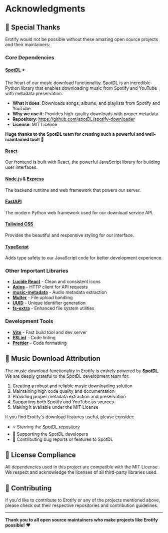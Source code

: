 # Acknowledgments

## 🙏 Special Thanks

Erotify would not be possible without these amazing open source projects and their maintainers:

### Core Dependencies

#### [SpotDL](https://github.com/spotDL/spotify-downloader) ⭐️
The heart of our music download functionality. SpotDL is an incredible Python library that enables downloading music from Spotify and YouTube with metadata preservation.

- **What it does**: Downloads songs, albums, and playlists from Spotify and YouTube
- **Why we use it**: Provides high-quality downloads with proper metadata
- **Repository**: https://github.com/spotDL/spotify-downloader
- **License**: MIT License

**Huge thanks to the SpotDL team for creating such a powerful and well-maintained tool!** 🎵

#### [React](https://reactjs.org/)
Our frontend is built with React, the powerful JavaScript library for building user interfaces.

#### [Node.js](https://nodejs.org/) & [Express](https://expressjs.com/)
The backend runtime and web framework that powers our server.

#### [FastAPI](https://fastapi.tiangolo.com/)
The modern Python web framework used for our download service API.

#### [Tailwind CSS](https://tailwindcss.com/)
Provides the beautiful and responsive styling for our interface.

#### [TypeScript](https://www.typescriptlang.org/)
Adds type safety to our JavaScript code for better development experience.

### Other Important Libraries

- **[Lucide React](https://lucide.dev/)** - Clean and consistent icons
- **[Axios](https://axios-http.com/)** - HTTP client for API requests
- **[music-metadata](https://github.com/borewit/music-metadata)** - Audio metadata extraction
- **[Multer](https://github.com/expressjs/multer)** - File upload handling
- **[UUID](https://github.com/uuidjs/uuid)** - Unique identifier generation
- **[fs-extra](https://github.com/jprichardson/node-fs-extra)** - Enhanced file system utilities

### Development Tools

- **[Vite](https://vitejs.dev/)** - Fast build tool and dev server
- **[ESLint](https://eslint.org/)** - Code linting
- **[Prettier](https://prettier.io/)** - Code formatting

## 🎵 Music Download Attribution

The music download functionality in Erotify is entirely powered by **[SpotDL](https://github.com/spotDL/spotify-downloader)**. We are deeply grateful to the SpotDL development team for:

1. Creating a robust and reliable music downloading solution
2. Maintaining high code quality and documentation
3. Providing proper metadata extraction and preservation
4. Supporting both Spotify and YouTube as sources
5. Making it available under the MIT License

If you find Erotify's download features useful, please consider:
- ⭐ Starring the [SpotDL repository](https://github.com/spotDL/spotify-downloader)
- 💝 Supporting the SpotDL developers
- 🐛 Contributing bug reports or features to SpotDL

## 📜 License Compliance

All dependencies used in this project are compatible with the MIT License. We respect and acknowledge the licenses of all third-party libraries used.

## 🤝 Contributing

If you'd like to contribute to Erotify or any of the projects mentioned above, please check out their respective repositories and contribution guidelines.

---

**Thank you to all open source maintainers who make projects like Erotify possible!** ❤️
